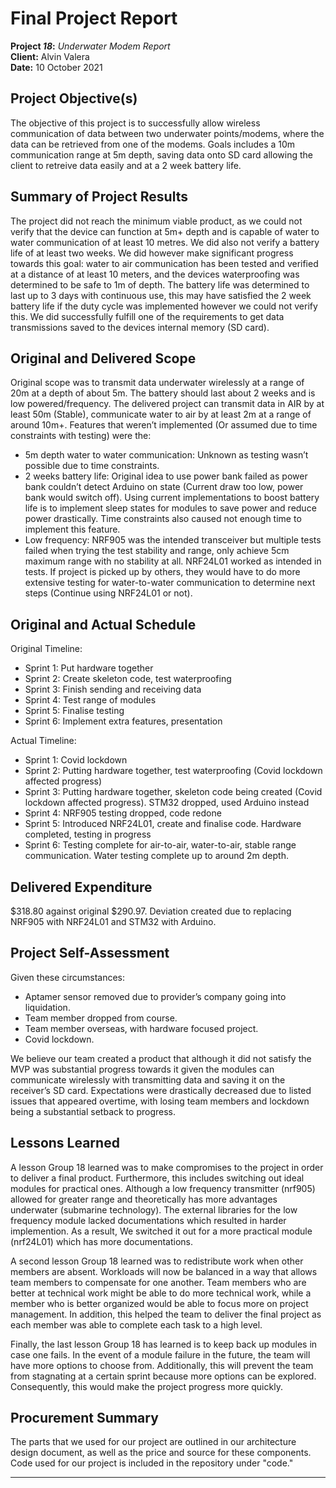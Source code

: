 # Final Project Report

**Project _18_:** _Underwater Modem Report_<br>
**Client:** Alvin Valera<br>
**Date:** 10 October 2021<br>

## Project Objective(s)

The objective of this project is to successfully allow wireless communication of data between two underwater points/modems, where the data can be retrieved from one of the modems. Goals includes a 10m communication range at 5m depth, saving data onto SD card allowing the client to retreive data easily and at a 2 week battery life. 

## Summary of Project Results

The project did not reach the minimum viable product, as we could not verify that the device can function at 5m+ depth and is capable of water to water communication of at least 10 metres. We did also not verify a battery life of at least two weeks. We did however make significant progress towards this goal: water to air communication has been tested and verified at a distance of at least 10 meters, and the devices waterproofing was determined to be safe to 1m of depth. The battery life was determined to last up to 3 days with continuous use, this may have satisfied the 2 week battery life if the duty cycle was implemented however we could not verify this. We did successfully fulfill one of the requirements to get data transmissions saved to the devices internal memory (SD card).


## Original and Delivered Scope

Original scope was to transmit data underwater wirelessly at a range of 20m at a depth of about 5m. The battery should last about 2 weeks and is low powered/frequency. The delivered project can transmit data in AIR by at least 50m (Stable), communicate water to air by at least 2m at a range of around 10m+. Features that weren’t implemented (Or assumed due to time constraints with testing) were the:
- 5m depth water to water communication: Unknown as testing wasn’t possible due to time constraints.
- 2 weeks battery life: Original idea to use power bank failed as power bank couldn’t detect Arduino on state (Current draw too low, power bank would switch off). Using current implementations to boost battery life is to implement sleep states for modules to save power and reduce power drastically. Time constraints also caused not enough time to implement this feature.
- Low frequency: NRF905 was the intended transceiver but multiple tests failed when trying the test stability and range, only achieve 5cm maximum range with no stability at all. NRF24L01 worked as intended in tests.
If project is picked up by others, they would have to do more extensive testing for water-to-water communication to determine next steps (Continue using NRF24L01 or not).

## Original and Actual Schedule

Original Timeline:

- Sprint 1: Put hardware together
- Sprint 2: Create skeleton code, test waterproofing
- Sprint 3: Finish sending and receiving data
- Sprint 4: Test range of modules
- Sprint 5: Finalise testing
- Sprint 6: Implement extra features, presentation

Actual Timeline:
- Sprint 1: Covid lockdown
- Sprint 2: Putting hardware together, test waterproofing (Covid lockdown affected progress)
- Sprint 3: Putting hardware together, skeleton code being created (Covid lockdown affected progress). STM32 dropped, used Arduino instead
- Sprint 4: NRF905 testing dropped, code redone
- Sprint 5: Introduced NRF24L01, create and finalise code. Hardware completed, testing in progress
- Sprint 6: Testing complete for air-to-air, water-to-air, stable range communication. Water testing complete up to around 2m depth.


## Delivered Expenditure

$318.80 against original $290.97. Deviation created due to replacing NRF905 with NRF24L01 and STM32 with Arduino.


## Project Self-Assessment

Given these circumstances:
-	Aptamer sensor removed due to provider’s company going into liquidation.
-	Team member dropped from course.
-	Team member overseas, with hardware focused project.
-	Covid lockdown.

We believe our team created a product that although it did not satisfy the MVP was substantial progress towards it given the  modules can communicate wirelessly with transmitting data and saving it on the receiver’s SD card. Expectations were drastically decreased due to listed issues that appeared overtime, with losing team members and lockdown being a substantial setback to progress.


## Lessons Learned

A lesson Group 18 learned was to make compromises to the project in order to deliver a final product. Furthermore, this includes switching out ideal modules for practical ones. Although a low frequency transmitter (nrf905) allowed for greater range and theoretically has more advantages underwater (submarine technology). The external libraries for the low frequency module lacked documentations which resulted in harder implemention. As a result, We switched it out for a more practical module (nrf24L01) which has more documentations. 

A second lesson Group 18 learned was to redistribute work when other members are absent. Workloads will now be balanced in a way that allows team members to compensate for one another. Team members who are better at technical work might be able to do more technical work, while a member who is better organized would be able to focus more on project management. In addition, this helped the team to deliver the final project as each member was able to complete each task to a high level.

Finally, the last lesson Group 18 has learned is to keep back up modules in case one fails. In the event of a module failure in the future, the team will have more options to choose from. Additionally, this will prevent the team from stagnating at a certain sprint because more options can be explored. Consequently, this would make the project progress more quickly.


## Procurement Summary

The parts that we used for our project are outlined in our architecture design document, as well as the price and source for these components. Code used for our project is included in the repository under "code."

---
